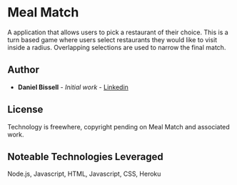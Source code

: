 # Meal Match

A application that allows users to pick a restaurant of their choice. This is a turn based game where users select restaurants they would like to visit inside a radius. Overlapping selections are used to narrow the final match. 

## Author

* **Daniel Bissell** - *Initial work* - [Linkedin](hhttps://www.linkedin.com/in/daniel-bissell/)

## License

Technology is freewhere, copyright pending on Meal Match and associated work.

## Noteable Technologies Leveraged

Node.js, Javascript, HTML, Javascript, CSS, Heroku